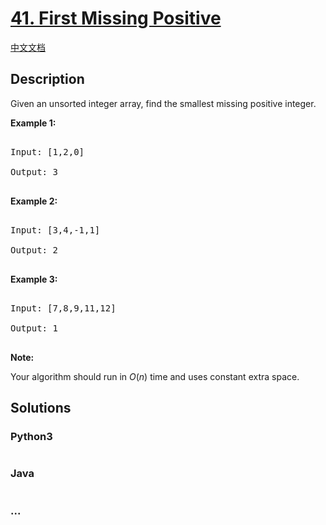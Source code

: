 # [41. First Missing Positive](https://leetcode.com/problems/first-missing-positive)

[中文文档](/solution/0000-0099/0041.First%20Missing%20Positive/README.md)

## Description

<p>Given an unsorted integer array, find the smallest missing&nbsp;positive integer.</p>

<p><strong>Example 1:</strong></p>

<pre>

Input: [1,2,0]

Output: 3

</pre>

<p><strong>Example 2:</strong></p>

<pre>

Input: [3,4,-1,1]

Output: 2

</pre>

<p><strong>Example 3:</strong></p>

<pre>

Input: [7,8,9,11,12]

Output: 1

</pre>

<p><strong>Note:</strong></p>

<p>Your algorithm should run in <em>O</em>(<em>n</em>) time and uses constant extra space.</p>

## Solutions

<!-- tabs:start -->

### **Python3**

```python

```

### **Java**

```java

```

### **...**

```

```

<!-- tabs:end -->
